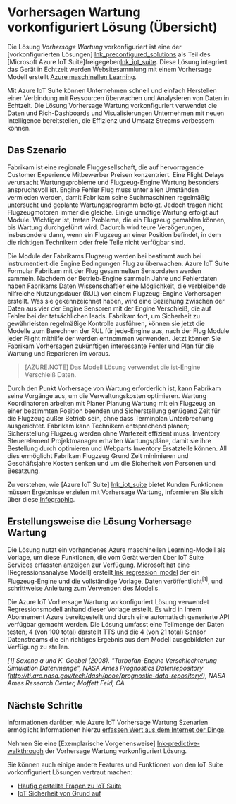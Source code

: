<properties
 pageTitle="Vorhersagen Wartung vorkonfiguriert Lösung | Microsoft Azure"
 description="Eine Beschreibung der Vorhersage Wartung Azure IoT vorkonfiguriert Lösung."
 services=""
 suite="iot-suite"
 documentationCenter=""
 authors="stevehob"
 manager="timlt"
 editor=""/>

<tags
 ms.service="iot-suite"
 ms.devlang="na"
 ms.topic="get-started-article"
 ms.tgt_pltfrm="na"
 ms.workload="na"
 ms.date="08/17/2016"
 ms.author="araguila"/>

# <a name="predictive-maintenance-preconfigured-solution-overview"></a>Vorhersagen Wartung vorkonfiguriert Lösung (Übersicht)

Die Lösung *Vorhersage Wartung* vorkonfiguriert ist eine der [vorkonfigurierten Lösungen] [ lnk_preconfigured_solutions] als Teil des [Microsoft Azure IoT Suite]freigegeben[lnk_iot_suite]. Diese Lösung integriert das Gerät in Echtzeit werden Websitesammlung mit einem Vorhersage Modell erstellt [Azure maschinellen Learning][lnk_machine_learning].


Mit Azure IoT Suite können Unternehmen schnell und einfach Herstellen einer Verbindung mit Ressourcen überwachen und Analysieren von Daten in Echtzeit. Die Lösung Vorhersage Wartung vorkonfiguriert verwendet die Daten und Rich-Dashboards und Visualisierungen Unternehmen mit neuen Intelligence bereitstellen, die Effizienz und Umsatz Streams verbessern können.

## <a name="the-scenario"></a>Das Szenario

Fabrikam ist eine regionale Fluggesellschaft, die auf hervorragende Customer Experience Mitbewerber Preisen konzentriert. Eine Flight Delays verursacht Wartungsprobleme und Flugzeug-Engine Wartung besonders anspruchsvoll ist. Engine Fehler Flug muss unter allen Umständen vermieden werden, damit Fabrikam seine Suchmaschinen regelmäßig untersucht und geplante Wartungsprogramm befolgt. Jedoch tragen nicht Flugzeugmotoren immer die gleiche. Einige unnötige Wartung erfolgt auf Module. Wichtiger ist, treten Probleme, die ein Flugzeug gemahlen können, bis Wartung durchgeführt wird. Dadurch wird teure Verzögerungen, insbesondere dann, wenn ein Flugzeug an einer Position befindet, in dem die richtigen Technikern oder freie Teile nicht verfügbar sind.

Die Module der Fabrikams Flugzeug werden bei bestimmt auch bei instrumentiert die Engine Bedingungen Flug zu überwachen. Azure IoT Suite Formular Fabrikam mit der Flug gesammelten Sensordaten werden sammeln. Nachdem der Betrieb-Engine sammeln Jahre und Fehlerdaten haben Fabrikams Daten Wissenschaftler eine Möglichkeit, die verbleibende hilfreiche Nutzungsdauer (RUL) von einem Flugzeug-Engine Vorhersagen erstellt. Was sie gekennzeichnet haben, wird eine Beziehung zwischen der Daten aus vier der Engine Sensoren mit der Engine Verschleiß, die auf Fehler bei der tatsächlichen leads. Fabrikam fort, um Sicherheit zu gewährleisten regelmäßige Kontrolle ausführen, können sie jetzt die Modelle zum Berechnen der RUL für jede-Engine aus, nach der Flug Module jeder Flight mithilfe der werden entnommen verwenden. Jetzt können Sie Fabrikam Vorhersagen zukünftigen interessante Fehler und Plan für die Wartung und Reparieren im voraus.

> [AZURE.NOTE] Das Modell Lösung verwendet die ist-Engine Verschleiß Daten.

Durch den Punkt Vorhersage von Wartung erforderlich ist, kann Fabrikam seine Vorgänge aus, um die Verwaltungskosten optimieren. Wartung Koordinatoren arbeiten mit Planer Planung Wartung mit ein Flugzeug an einer bestimmten Position beenden und Sicherstellung genügend Zeit für die Flugzeug außer Betrieb sein, ohne dass Terminplan Unterbrechung ausgerichtet. Fabrikam kann Technikern entsprechend planen; Sicherstellung Flugzeug werden ohne Wartezeit effizient muss. Inventory Steuerelement Projektmanager erhalten Wartungspläne, damit sie ihre Bestellung durch optimieren und Webparts Inventory Ersatzteile können. All dies ermöglicht Fabrikam Flugzeug Grund Zeit minimieren und Geschäftsjahre Kosten senken und um die Sicherheit von Personen und Besatzung.

Zu verstehen, wie [Azure IoT Suite] [ lnk_iot_suite] bietet Kunden Funktionen müssen Ergebnisse erzielen mit Vorhersage Wartung, informieren Sie sich über diese [Infographic][lnk_infographic].

## <a name="how-the-predictive-maintenance-solution-is-built"></a>Erstellungsweise die Lösung Vorhersage Wartung

Die Lösung nutzt ein vorhandenes Azure maschinellen Learning-Modell als Vorlage, um diese Funktionen, die vom Gerät werden über IoT Suite Services erfassten anzeigen zur Verfügung. Microsoft hat eine [Regressionsanalyse Modell] erstellt[ lnk_regression_model] der ein Flugzeug-Engine und die vollständige Vorlage, Daten veröffentlicht<sup>\[1\]</sup>, und schrittweise Anleitung zum Verwenden des Modells.

Die Azure IoT Vorhersage Wartung vorkonfiguriert Lösung verwendet Regressionsmodell anhand dieser Vorlage erstellt. Es wird in Ihrem Abonnement Azure bereitgestellt und durch eine automatisch generierte API verfügbar gemacht werden. Die Lösung umfasst eine Teilmenge der Daten testen, 4 (von 100 total) darstellt TTS und die 4 (von 21 total) Sensor Datenstreams die ein richtiges Ergebnis aus dem Modell ausgebildeten zur Verfügung zu stellen.

*\[1\] Saxena a und K. Goebel (2008). "Turbofan-Engine Verschlechterung Simulation Datenmenge", NASA Ames Prognostics Datenrepository (http://ti.arc.nasa.gov/tech/dash/pcoe/prognostic-data-repository/), NASA Ames Research Center, Moffett Feld, CA*

## <a name="next-steps"></a>Nächste Schritte

Informationen darüber, wie Azure IoT Vorhersage Wartung Szenarien ermöglicht Informationen hierzu [erfassen Wert aus dem Internet der Dinge][lnk_capture_value].

Nehmen Sie eine [Exemplarische Vorgehensweise] [ lnk-predictive-walkthrough] der Vorhersage Wartung vorkonfiguriert Lösung.

[lnk-predictive-walkthrough]: iot-suite-predictive-walkthrough.md
[lnk_preconfigured_solutions]: iot-suite-what-are-preconfigured-solutions.md
[lnk_iot_suite]: iot-suite-overview.md
[lnk_machine_learning]: https://azure.microsoft.com/services/machine-learning/
[lnk_infographic]: https://www.microsoft.com/server-cloud/predictivemaintenance/Index.html
[lnk_regression_model]: http://gallery.cortanaanalytics.com/Collection/Predictive-Maintenance-Template-3
[lnk_capture_value]: http://download.microsoft.com/download/0/7/D/07D394CE-185D-4B96-AC3C-9B61179F7080/Capture_value_from_the_Internet%20of%20Things_with_Predictive_Maintenance.PDF

Sie können auch einige andere Features und Funktionen von den IoT Suite vorkonfiguriert Lösungen vertraut machen:

- [Häufig gestellte Fragen zu IoT Suite][lnk-faq]
- [IoT Sicherheit von Grund auf][lnk-security-groundup]

[lnk-faq]: iot-suite-faq.md
[lnk-security-groundup]: securing-iot-ground-up.md
